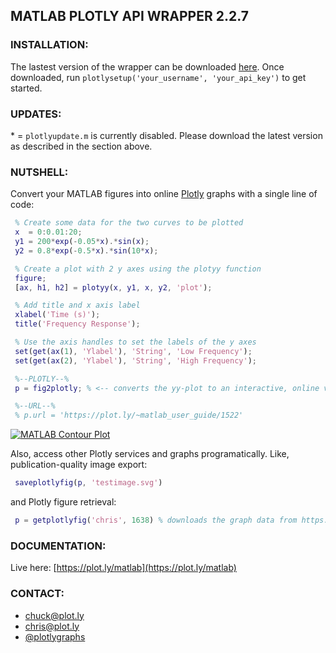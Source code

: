 ## MATLAB PLOTLY API WRAPPER 2.2.7

### INSTALLATION:

The lastest version of the wrapper can be downloaded [here](https://github.com/plotly/MATLAB-Online/archive/master.zip).
Once downloaded, run `plotlysetup('your_username', 'your_api_key')` to get started. 

### UPDATES: 

\* = `plotlyupdate.m` is currently disabled. Please download the latest version 
as described in the section above.  

### NUTSHELL:

Convert your MATLAB figures into online [Plotly](https://plot.ly) graphs with a single line of code:

```MATLAB
 % Create some data for the two curves to be plotted
 x  = 0:0.01:20;
 y1 = 200*exp(-0.05*x).*sin(x);
 y2 = 0.8*exp(-0.5*x).*sin(10*x);

 % Create a plot with 2 y axes using the plotyy function
 figure;
 [ax, h1, h2] = plotyy(x, y1, x, y2, 'plot');

 % Add title and x axis label
 xlabel('Time (s)');
 title('Frequency Response');

 % Use the axis handles to set the labels of the y axes
 set(get(ax(1), 'Ylabel'), 'String', 'Low Frequency');
 set(get(ax(2), 'Ylabel'), 'String', 'High Frequency');

 %--PLOTLY--%
 p = fig2plotly; % <-- converts the yy-plot to an interactive, online version.

 %--URL--%
 % p.url = 'https://plot.ly/~matlab_user_guide/1522'

```

[![MATLAB Contour Plot](https://plot.ly/~matlab_user_guide/1522.png)](https://plot.ly/~matlab_user_guide/1522)

Also, access other Plotly services and graphs programatically. Like, publication-quality image export:

```MATLAB
 saveplotlyfig(p, 'testimage.svg')
```

and Plotly figure retrieval:

```MATLAB
 p = getplotlyfig('chris', 1638) % downloads the graph data from https://plot.ly/~chris/1638
```

### DOCUMENTATION:
Live here: [https://plot.ly/matlab](https://plot.ly/matlab)

### CONTACT:
- <chuck@plot.ly>
- <chris@plot.ly>
- [@plotlygraphs](https://twitter.com/plotlygraphs)
